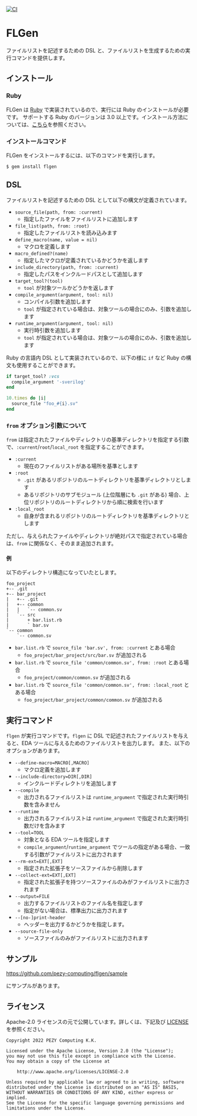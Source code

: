 [![CI](https://github.com/pezy-computing/flgen/actions/workflows/ci.yml/badge.svg)](https://github.com/pezy-computing/flgen/actions/workflows/ci.yml)

# FLGen

ファイルリストを記述するための DSL と、ファイルリストを生成するための実行コマンドを提供します。

## インストール

### Ruby

FLGen は [Ruby](https://www.ruby-lang.org) で実装されているので、実行には Ruby のインストールが必要です。
サポートする Ruby のバージョンは 3.0 以上です。インストール方法については、[こちら](https://www.ruby-lang.org/en/downloads/)を参照ください。

### インストールコマンド

FLGen をインストールするには、以下のコマンドを実行します。

```
$ gem install flgen
```

## DSL

ファイルリストを記述するための DSL として以下の構文が定義されています。

* `source_file(path, from: :current)`
    * 指定したファイルをファイルリストに追加します
* `file_list(path, from: :root)`
    * 指定したファイルリストを読み込みます
* `define_macro(name, value = nil)`
    * マクロを定義します
* `macro_defined?(name)`
    * 指定したマクロが定義されているかどうかを返します
* `include_directory(path, from: :current)`
    * 指定したパスをインクルードパスとして追加します
* `target_tool?(tool)`
    * `tool` が対象ツールかどうかを返します
* `compile_argument(argument, tool: nil)`
    * コンパイル引数を追加します
    * `tool` が指定されている場合は、対象ツールの場合にのみ、引数を追加します
* `runtime_argument(argument, tool: nil)`
    * 実行時引数を追加します
    * `tool` が指定されている場合は、対象ツールの場合にのみ、引数を追加します

Ruby の言語内 DSL として実装されているので、以下の様に `if` など Ruby の構文も使用することができます。

```ruby
if target_tool? :vcs
  compile_argument '-sverilog'
end

10.times do |i|
  source_file "foo_#{i}.sv"
end
```

### `from` オプション引数について

`from` は指定されたファイルやディレクトリの基準ディレクトリを指定する引数で、`:current`/`root`/`local_root` を指定することができます。

* `:current`
    * 現在のファイルリストがある場所を基準とします
* `:root`
    * `.git` があるリポジトリのルートディレクトリを基準ディレクトリとします
    * あるリポジトリのサブモジュール (上位階層にも `.git` がある) 場合、上位リポジトリのルートディレクトリから順に検索を行います
* `:local_root`
    * 自身が含まれるリポジトリのルートディレクトリを基準ディレクトリとします

ただし、与えられたファイルやディレクトリが絶対パスで指定されている場合は、`from` に関係なく、そのまま追加されます。

#### 例

以下のディレクトリ構造になっていたとします。

```
foo_project
+-- .git
+-- bar_project
|   +-- .git
|   +-- common
|   |   `-- common.sv
|   `-- src
|       + bar.list.rb
|       ` bar.sv
`-- common
    `-- common.sv
```

* `bar.list.rb` で `source_file 'bar.sv', from: :current` とある場合
    * `foo_project/bar_project/src/bar.sv` が追加される
* `bar.list.rb` で `source_file 'common/common.sv', from: :root` とある場合
    * `foo_project/common/common.sv` が追加される
* `bar.list.rb` で `source_file 'common/common.sv', from: :local_root` とある場合
    * `foo_project/bar_project/common/common.sv` が追加される

## 実行コマンド

`flgen` が実行コマンドです。`flgen` に DSL で記述されたファイルリストを与えると、EDA ツールに与えるためのファイルリストを出力します。
また、以下のオプションがあります。

* `--define-macro=MACRO[,MACRO]`
    * マクロ定義を追加します
* `--include-directory=DIR[,DIR]`
    * インクルードディレクトリを追加します
* `--compile`
    * 出力されるファイルリストは `runtime_argument` で指定された実行時引数を含みません
* `--runtime`
    * 出力されるファイルリストは `runtime_argument` で指定された実行時引数だけを含みます
* `--tool=TOOL`
    * 対象となる EDA ツールを指定します
    * `compile_argument`/`runtime_argument` でツールの指定がある場合、一致する引数がファイルリストに出力されます
* `--rm-ext=EXT[,EXT]`
    * 指定された拡張子をソースファイルから削除します
* `--collect-ext=EXT[,EXT]`
    * 指定された拡張子を持つソースファイルのみがファイルリストに出力されます
* `--output=FILE`
    * 出力するファイルリストのファイル名を指定します
    * 指定がない場合は、標準出力に出力されます
* `--[no-]print-header`
    * ヘッダーを出力するかどうかを指定します。
* `--source-file-only`
    * ソースファイルのみがファイルリストに出力されます

## サンプル

https://github.com/pezy-computing/flgen/sample

にサンプルがあります。

## ライセンス

Apache-2.0 ライセンスの元で公開しています。詳しくは、下記及び [LICENSE](LICENSE) を参照ください。

    Copyright 2022 PEZY Computing K.K.

    Licensed under the Apache License, Version 2.0 (the "License");
    you may not use this file except in compliance with the License.
    You may obtain a copy of the License at

        http://www.apache.org/licenses/LICENSE-2.0

    Unless required by applicable law or agreed to in writing, software
    distributed under the License is distributed on an "AS IS" BASIS,
    WITHOUT WARRANTIES OR CONDITIONS OF ANY KIND, either express or implied.
    See the License for the specific language governing permissions and
    limitations under the License.
